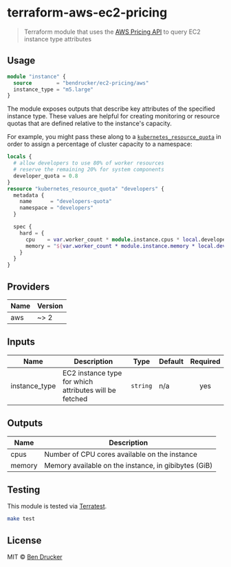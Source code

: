 # terraform-aws-ec2-pricing

> Terraform module that uses the [AWS Pricing API](https://docs.aws.amazon.com/awsaccountbilling/latest/aboutv2/price-changes.html) to query EC2 instance type attributes

## Usage

```tf
module "instance" {
  source        = "bendrucker/ec2-pricing/aws"
  instance_type = "m5.large"
}
```

The module exposes outputs that describe key attributes of the specified instance type. These values are helpful for creating monitoring or resource quotas that are defined relative to the instance's capacity.

For example, you might pass these along to a [`kubernetes_resource_quota`](https://www.terraform.io/docs/providers/kubernetes/r/resource_quota.html) in order to assign a percentage of cluster capacity to a namespace:

```tf
locals {
  # allow developers to use 80% of worker resources
  # reserve the remaining 20% for system components
  developer_quota = 0.8
}
resource "kubernetes_resource_quota" "developers" {
  metadata {
    name      = "developers-quota"
    namespace = "developers"
  }

  spec {
    hard = {
      cpu    = var.worker_count * module.instance.cpus * local.developer_quota
      memory = "${var.worker_count * module.instance.memory * local.developer_quota} GiB"
    }
  }
}
```

<!-- https://github.com/segmentio/terraform-docs -->
<!-- terraform-docs markdown table . -->

## Providers

| Name | Version |
|------|---------|
| aws | ~> 2 |

## Inputs

| Name | Description | Type | Default | Required |
|------|-------------|------|---------|:-----:|
| instance\_type | EC2 instance type for which attributes will be fetched | `string` | n/a | yes |

## Outputs

| Name | Description |
|------|-------------|
| cpus | Number of CPU cores available on the instance |
| memory | Memory available on the instance, in gibibytes (GiB) |

<!-- end terraform-docs -->

## Testing

This module is tested via [Terratest](https://github.com/gruntwork-io/terratest).

```sh
make test
```

## License

MIT © [Ben Drucker](http://bendrucker.me)
